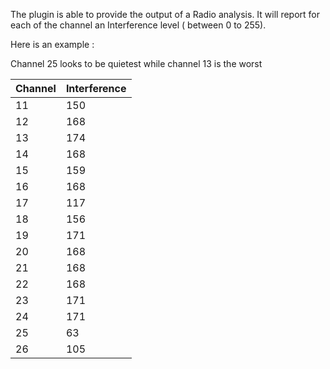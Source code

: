 The plugin is able to provide the output of a Radio analysis. It will report for each of the channel an Interference level ( between 0 to 255). 

Here is an example : 

Channel 25 looks to be quietest while channel 13 is the worst

| Channel | Interference |
| ------- | ------------ |
|11 | 150 |
|12 | 168 |
|13 | 174 |
|14 | 168 |
|15 | 159 |
|16 | 168 |
|17 | 117 |
|18 | 156 |
|19 | 171 |
|20 | 168 |
|21 | 168 |
|22 | 168 |
|23 | 171 |
|24 | 171 |
|25 | 63 |
|26 | 105 |
